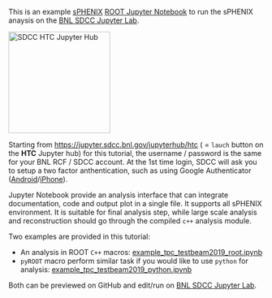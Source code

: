 This is an example [sPHENIX](https://github.com/sPHENIX-Collaboration/) [ROOT Jupyter Notebook](https://root.cern.ch/notebooks/HowTos/HowTo_ROOT-Notebooks.html) to run the sPHENIX anaysis on the [BNL SDCC Jupyter Lab](https://jupyter.sdcc.bnl.gov/). 

<a href = "https://jupyter.sdcc.bnl.gov/jupyterhub/htc"><img src="https://jupyter.sdcc.bnl.gov/images/jupyterhub-logo-card-htc.png" alt="SDCC HTC Jupyter Hub"
	title="SDCC HTC Jupyter Hub" height="200" />
</a>

Starting from https://jupyter.sdcc.bnl.gov/jupyterhub/htc ( = `lauch` button on the **HTC** Jupyter hub) for this tutorial, the username / password is the same for your BNL RCF / SDCC account. At the 1st time login, SDCC will ask you to setup a two factor anthentication, such as using Google Authenticator ([Android](https://play.google.com/store/apps/details?id=com.google.android.apps.authenticator2&hl=en_US)/[iPhone](https://apps.apple.com/us/app/google-authenticator/id388497605)).

Jupyter Notebook provide an analysis interface that can integrate documentation, code and output plot in a single file. It supports all sPHENIX environment. It is suitable for final analysis step, while large scale analysis and reconstruction should go through the compiled `c++` analysis module.  

Two examples are provided in this tutorial:

* An analysis in ROOT `C++` macros: [example_tpc_testbeam2019_root.ipynb](./example_tpc_testbeam2019_root.ipynb)
* `pyROOT` macro perform similar task if you would like to use `python` for analysis:  [example_tpc_testbeam2019_python.ipynb](./example_tpc_testbeam2019_python.ipynb)

Both can be previewed on GitHub and edit/run on [BNL SDCC Jupyter Lab](https://jupyter.sdcc.bnl.gov/).
